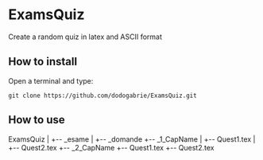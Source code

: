 # ExamsQuiz
Create a random quiz in latex and ASCII format
## How to install
Open a terminal and type:

`git clone https://github.com/dodogabrie/ExamsQuiz.git`

## How to use

ExamsQuiz
|
+-- _esame
|
+-- _domande
    +-- _1_CapName
    |   +-- Quest1.tex
    |	+-- Quest2.tex
    +-- _2_CapName
	+-- Quest1.tex
	+-- Quest2.tex
